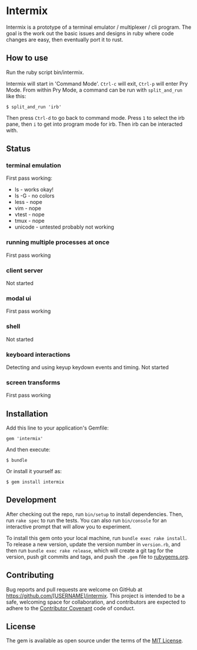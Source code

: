 # Intermix

Intermix is a prototype of a terminal emulator / multiplexer / cli
program. The goal is the work out the basic issues and designs in ruby
where code changes are easy, then eventually port it to rust.

## How to use

Run the ruby script bin/intermix.

Intermix will start in 'Command Mode'. `Ctrl-c` will exit, `Ctrl-p` will
enter Pry Mode. From within Pry Mode, a command can be run with
`split_and_run` like this:

    $ split_and_run 'irb'

Then press `Ctrl-d` to go back to command mode. Press `1` to select the irb
pane, then `i` to get into program mode for irb. Then irb can be
interacted with.

## Status

### terminal emulation

First pass working:

* ls - works okay!
* ls -G - no colors
* less - nope
* vim - nope
* vtest - nope
* tmux - nope
* unicode - untested probably not working

### running multiple processes at once

First pass working

### client server

Not started

### modal ui

First pass working

### shell

Not started

### keyboard interactions

Detecting and using keyup keydown events and timing. Not started

### screen transforms

First pass working

## Installation

Add this line to your application's Gemfile:

    gem 'intermix'

And then execute:

    $ bundle

Or install it yourself as:

    $ gem install intermix

## Development

After checking out the repo, run `bin/setup` to install dependencies.
Then, run `rake spec` to run the tests. You can also run `bin/console`
for an interactive prompt that will allow you to experiment.

To install this gem onto your local machine, run `bundle exec rake
install`. To release a new version, update the version number in
`version.rb`, and then run `bundle exec rake release`, which will create
a git tag for the version, push git commits and tags, and push the
`.gem` file to [rubygems.org](https://rubygems.org).

## Contributing

Bug reports and pull requests are welcome on GitHub at
https://github.com/[USERNAME]/intermix. This project is intended to be a
safe, welcoming space for collaboration, and contributors are expected
to adhere to the [Contributor Covenant](contributor-covenant.org) code
of conduct.

## License

The gem is available as open source under the terms of the [MIT
License](http://opensource.org/licenses/MIT).
